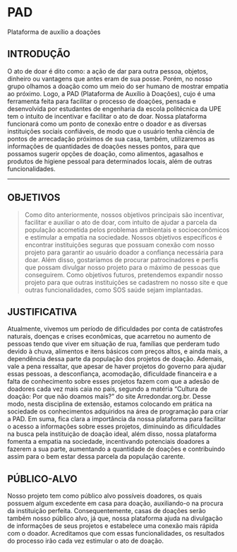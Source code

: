 # PAD

Plataforma de auxílio a doações

## INTRODUÇÃO

O ato de doar é dito como: a ação de dar para outra pessoa, objetos, dinheiro ou vantagens que antes eram de sua posse. Porém, no nosso grupo olhamos a doação como um meio do ser humano de mostrar empatia ao próximo.
Logo, a PAD (Plataforma de Auxílio à Doações), cujo é uma ferramenta feita para facilitar o processo de doações, pensada e desenvolvida por estudantes de engenharia da escola politécnica da UPE tem o intuito de incentivar e facilitar o ato de doar.
Nossa plataforma funcionará como um ponto de conexão entre o doador e as diversas instituições sociais confiáveis, de modo que o usuário tenha ciência de pontos de arrecadação próximos de sua casa, também, utilizaremos as informações de quantidades de doações nesses pontos, para que possamos sugerir opções de doação, como alimentos, agasalhos e produtos de higiene pessoal para determinados locais, além de outras funcionalidades.

---

## OBJETIVOS

> Como dito anteriormente, nossos objetivos principais são incentivar, facilitar e auxiliar o ato de doar, com intuito de ajudar a parcela da população acometida pelos problemas ambientais e socioeconômicos e estimular a empatia na sociedade.
> Nossos objetivos específicos é encontrar instituições seguras que possuam conexão com nosso projeto para garantir ao usuário doador a confiança necessária para doar. Além disso, gostaríamos de procurar patrocinadores e perfis que possam divulgar nosso projeto para o máximo de pessoas que conseguirem.
> Como objetivos futuros, pretendemos expandir nosso projeto para que outras instituições se cadastrem no nosso site e que outras funcionalidades, como SOS saúde sejam implantadas.

## JUSTIFICATIVA

Atualmente, vivemos um período de dificuldades por conta de catástrofes naturais, doenças e crises econômicas, que acarretou no aumento de pessoas tendo que viver em situação de rua, famílias que perderam tudo devido à chuva, alimentos e itens básicos com preços altos, e ainda mais, a dependência dessa parte da população dos projetos de doação.
Ademais, vale a pena ressaltar, que apesar de haver projetos do governo para ajudar essas pessoas, a desconfiança, acomodação, dificuldade financeira e a falta de conhecimento sobre esses projetos fazem com que a adesão de doadores cada vez mais caia no país, segundo a matéria “Cultura de doação: Por que não doamos mais?” do site Arredondar.org.br.
Desse modo, nesta disciplina de extensão, estamos colocando em prática na sociedade os conhecimentos adquiridos na área de programação para criar a PAD. Em suma, fica clara a importância da nossa plataforma para facilitar o acesso a informações sobre esses projetos, diminuindo as dificuldades na busca pela instituição de doação ideal, além disso, nossa plataforma fomenta a empatia na sociedade, incentivando potenciais doadores a fazerem a sua parte, aumentando a quantidade de doações e contribuindo assim para o bem estar dessa parcela da população carente.

## PÚBLICO-ALVO

Nosso projeto tem como público alvo possíveis doadores, os quais possuem algum excedente em casa para doação, auxiliando-o na procura da instituição perfeita. Consequentemente, casas de doações serão também nosso público alvo, já que, nossa plataforma ajuda na divulgação de informações de seus projetos e estabelece uma conexão mais rápida com o doador. Acreditamos que com essas funcionalidades, os resultados do processo irão cada vez estimular o ato de doação.
